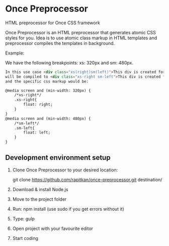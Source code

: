 Once Preprocessor
=================

HTML preprocessor for Once CSS framework

Once Preprocessor is an HTML preprocessor that generates atomic CSS styles for you. Idea is to use atomic class markup in HTML templates and preprocessor compiles the templates in background.

Example: 

We have the following breakpoints: xs: 320px and sm: 480px.
```html
In this use case <div class="xs(right)sm(left)">This div is created for example.</div>
will be compiled to <div class="xs-right sm-left">This div is created for example.</div>
and the specific css markup would be:

@media screen and (min-width: 320px) {
	/*xs-right*/
	.xs-right{
		float: right;
	}
}
@media screen and (min-width: 480px) {
	/*sm-left*/
	.sm-left{
		float: left;
	}
}
```
## Development environment setup

1. Clone Once Preprocessor to your desired location:
	
	git clone https://github.com/rapitkan/once-preprocessor.git destination/

2. Download & install Node.js
3. Move to the project folder
4. Run: npm install (use sudo if you get errors without it)
5. Type: gulp
6. Open project with your favourite editor
7. Start coding
